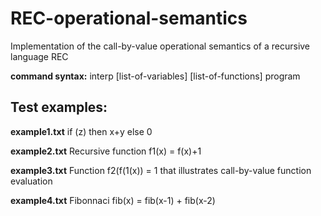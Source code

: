 # REC-operational-semantics
 Implementation of the call-by-value operational semantics of a recursive language REC

**command syntax:** interp [list-of-variables] [list-of-functions] program


## Test examples:

**example1.txt** if (z) then x+y else 0

**example2.txt** Recursive function f1(x) = f(x)+1

**example3.txt** Function f2(f(1(x)) = 1 that illustrates call-by-value function evaluation

**example4.txt** Fibonnaci fib(x) = fib(x-1) + fib(x-2)
